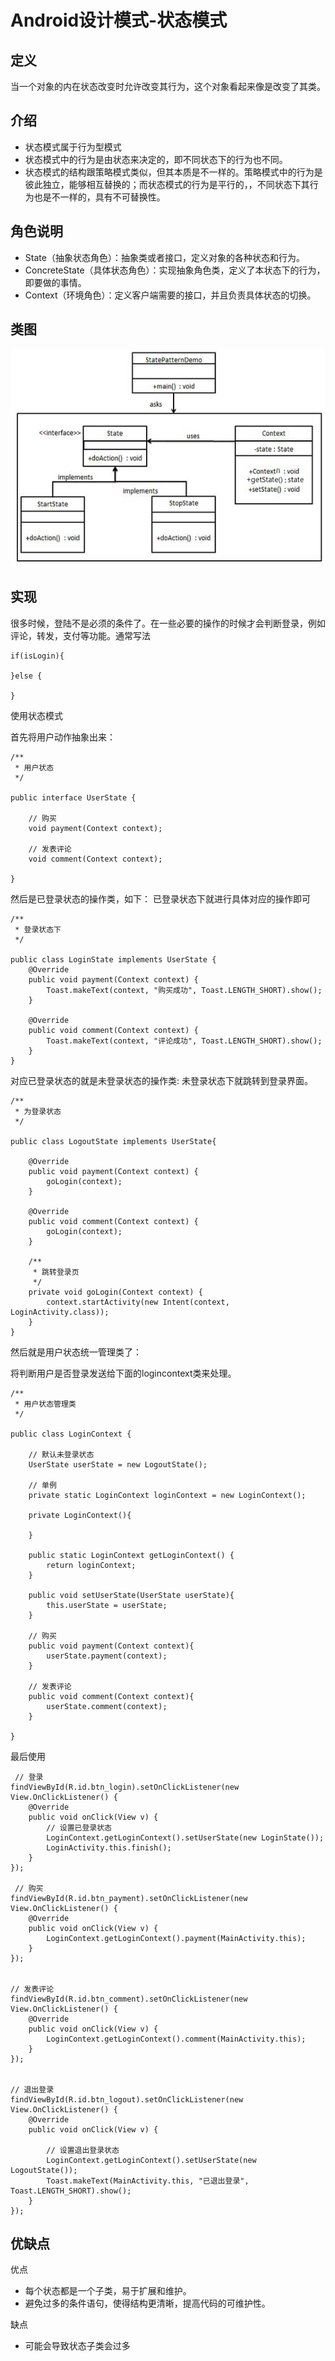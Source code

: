 # Android设计模式-状态模式

## 定义
当一个对象的内在状态改变时允许改变其行为，这个对象看起来像是改变了其类。

## 介绍
* 状态模式属于行为型模式
* 状态模式中的行为是由状态来决定的，即不同状态下的行为也不同。
* 状态模式的结构跟策略模式类似，但其本质是不一样的。策略模式中的行为是彼此独立，能够相互替换的；而状态模式的行为是平行的，，不同状态下其行为也是不一样的，具有不可替换性。

## 角色说明

* State（抽象状态角色）：抽象类或者接口，定义对象的各种状态和行为。
* ConcreteState（具体状态角色）：实现抽象角色类，定义了本状态下的行为，即要做的事情。
* Context（环境角色）：定义客户端需要的接口，并且负责具体状态的切换。

## 类图

![状态模式](picture/state_pattern_uml_diagram.png)

## 实现

很多时候，登陆不是必须的条件了。在一些必要的操作的时候才会判断登录，例如评论，转发，支付等功能。通常写法

    if(isLogin){

    }else {

    }

使用状态模式

首先将用户动作抽象出来：

    /**
     * 用户状态
     */

    public interface UserState {

        // 购买
        void payment(Context context);

        // 发表评论
        void comment(Context context);

    }

然后是已登录状态的操作类，如下：
已登录状态下就进行具体对应的操作即可

    /**
     * 登录状态下
     */

    public class LoginState implements UserState {
        @Override
        public void payment(Context context) {
            Toast.makeText(context, "购买成功", Toast.LENGTH_SHORT).show();
        }

        @Override
        public void comment(Context context) {
            Toast.makeText(context, "评论成功", Toast.LENGTH_SHORT).show();
        }
    }

对应已登录状态的就是未登录状态的操作类:
未登录状态下就跳转到登录界面。

    /**
     * 为登录状态
     */

    public class LogoutState implements UserState{

        @Override
        public void payment(Context context) {
            goLogin(context);
        }

        @Override
        public void comment(Context context) {
            goLogin(context);
        }

        /**
         * 跳转登录页
         */
        private void goLogin(Context context) {
            context.startActivity(new Intent(context, LoginActivity.class));
        }
    }

然后就是用户状态统一管理类了：

将判断用户是否登录发送给下面的logincontext类来处理。

    /**
     * 用户状态管理类
     */

    public class LoginContext {

        // 默认未登录状态
        UserState userState = new LogoutState();

        // 单例
        private static LoginContext loginContext = new LoginContext();

        private LoginContext(){

        }

        public static LoginContext getLoginContext() {
            return loginContext;
        }

        public void setUserState(UserState userState){
            this.userState = userState;
        }

        // 购买
        public void payment(Context context){
            userState.payment(context);
        }

        // 发表评论
        public void comment(Context context){
            userState.comment(context);
        }

    }

最后使用

     // 登录
    findViewById(R.id.btn_login).setOnClickListener(new View.OnClickListener() {
        @Override
        public void onClick(View v) {
            // 设置已登录状态
            LoginContext.getLoginContext().setUserState(new LoginState());
            LoginActivity.this.finish();
        }
    });

     // 购买
    findViewById(R.id.btn_payment).setOnClickListener(new View.OnClickListener() {
        @Override
        public void onClick(View v) {
            LoginContext.getLoginContext().payment(MainActivity.this);
        }
    });


    // 发表评论
    findViewById(R.id.btn_comment).setOnClickListener(new View.OnClickListener() {
        @Override
        public void onClick(View v) {
            LoginContext.getLoginContext().comment(MainActivity.this);
        }
    });


    // 退出登录
    findViewById(R.id.btn_logout).setOnClickListener(new View.OnClickListener() {
        @Override
        public void onClick(View v) {

            // 设置退出登录状态
            LoginContext.getLoginContext().setUserState(new LogoutState());
            Toast.makeText(MainActivity.this, "已退出登录", Toast.LENGTH_SHORT).show();
        }
    });



## 优缺点

优点
* 每个状态都是一个子类，易于扩展和维护。
* 避免过多的条件语句，使得结构更清晰，提高代码的可维护性。

缺点
* 可能会导致状态子类会过多